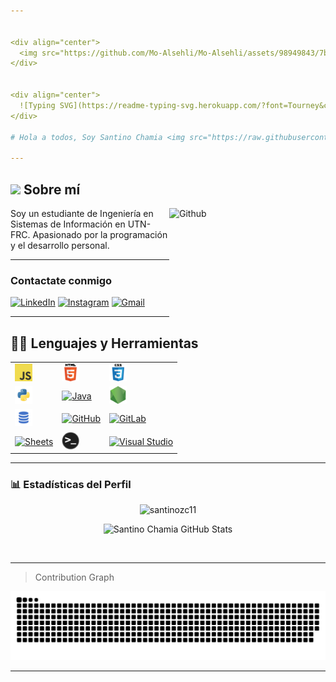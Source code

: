 ```yaml
---


<div align="center">
  <img src="https://github.com/Mo-Alsehli/Mo-Alsehli/assets/98949843/7b841857-16fb-422d-9297-be42e3eaf3a9" height="250px" width="60%" />
</div>


<div align="center">
  ![Typing SVG](https://readme-typing-svg.herokuapp.com/?font=Tourney&center=true&color=2CFF00&size=40&width=750&height=80&lines=Santino%20Chamia)
</div>

# Hola a todos, Soy Santino Chamia <img src="https://raw.githubusercontent.com/ABSphreak/ABSphreak/master/gifs/Hi.gif" width="30px">

---
```


## <img src="https://github.com/7oSkaaa/7oSkaaa/blob/main/Images/about_me.gif?raw=true" width="50px"> Sobre mí

<img align="right" width="250px" height="200px" alt="Github" src="https://github.com/Mo-Alsehli/Mo-Alsehli/assets/98949843/92f233e8-fd56-4521-bc8e-b48fe669209a" />

Soy un estudiante de Ingeniería en Sistemas de Información en UTN-FRC. Apasionado por la programación y el desarrollo personal.

---

### Contactate conmigo

[![LinkedIn](https://img.shields.io/badge/-LinkedIn-0077B5?style=for-the-badge&logo=linkedin&logoColor=white)](https://www.linkedin.com/in/santino-zahir-chamia-988237238/)
[![Instagram](https://img.shields.io/badge/-Instagram-E4405F?style=for-the-badge&logo=instagram&logoColor=white)](https://www.instagram.com/santinozc/)
[![Gmail](https://img.shields.io/badge/-Gmail-D14836?style=for-the-badge&logo=gmail&logoColor=white)](mailto:santinochamia1192@gmail.com)

---

## 👨‍💻 Lenguajes y Herramientas

<table align="center">
  <tbody>
    <tr>
      <td><a href="#"><img alt="JavaScript" title="JavaScript" height="28px" src="https://raw.githubusercontent.com/github/explore/80688e429a7d4ef2fca1e82350fe8e3517d3494d/topics/javascript/javascript.png" /></a></td>
      <td><a href="#"><img alt="HTML5" title="HTML5" height="28px" src="https://raw.githubusercontent.com/github/explore/80688e429a7d4ef2fca1e82350fe8e3517d3494d/topics/html/html.png" /></a></td>
      <td><a href="#"><img alt="CSS3" title="CSS3" height="28px" src="https://raw.githubusercontent.com/github/explore/80688e429a7d4ef2fca1e82350fe8e3517d3494d/topics/css/css.png" /></a></td>
    </tr>
    <tr>
      <td><a href="#"><img alt="Python" title="Python" height="28px" src="https://raw.githubusercontent.com/github/explore/80688e429a7d4ef2fca1e82350fe8e3517d3494d/topics/python/python.png" /></a></td>
      <td><a href="#"><img alt="Java" title="Java" height="28px" src="https://img.icons8.com/color/48/000000/java-coffee-cup-logo.png" /></a></td>
      <td><a href="#"><img alt="NodeJS" title="NodeJS" height="28px" src="https://raw.githubusercontent.com/github/explore/80688e429a7d4ef2fca1e82350fe8e3517d3494d/topics/nodejs/nodejs.png" /></a></td>
    </tr>
    <tr> 
      <td><a href="#"><img alt="SQL" title="SQL" height="28px" src="https://raw.githubusercontent.com/github/explore/80688e429a7d4ef2fca1e82350fe8e3517d3494d/topics/sql/sql.png" /></a></td>
      <td><a href="#"><img alt="GitHub" title="GitHub" height="28px" src="https://i.imgur.com/DZgetVv.png" /></a></td>
      <td><a href="#"><img alt="GitLab" title="GitLab" height="28px" src="https://img.icons8.com/color/48/000000/gitlab.png" /></a></td>
    </tr>
    <tr>
      <td><a href="#"><img alt="Sheets" title="Sheets" height="28px" src="https://img.icons8.com/color/48/000000/google-sheets.png" /></a></td>
      <td><a href="#"><img alt="Terminal" title="Terminal" height="28px" src="https://raw.githubusercontent.com/github/explore/80688e429a7d4ef2fca1e82350fe8e3517d3494d/topics/terminal/terminal.png" /></a></td>
      <td><a href="#"><img alt="Visual Studio" title="Visual Studio Code" height="28px" src="https://img.icons8.com/fluent/48/000000/visual-studio-code-2019.png" /></a></td>
    </tr>
  </tbody>
</table>

---

### 📊 Estadísticas del Perfil

<p align="center">
  <img src="https://github-readme-stats.vercel.app/api/top-langs?username=santinozc11&show_icons=true&locale=en&layout=compact" alt="santinozc11" />
</p>

<p align="center">
  <img src="https://github-readme-stats.vercel.app/api?username=santinozc11&show_icons=true&title_color=fff&icon_color=79ff97&text_color=9f9f9f&bg_color=151515" alt="Santino Chamia GitHub Stats" />
</p>

<p align="center">
  <img src="https://github-readme-streak-stats.herokuapp.com/?user=santinozc11&theme=dark&background=0d1117&date_format=M%20j%5B%2C%20Y%5D" alt="" />
</p>

---

> Contribution Graph

<p align="center">
  <img src="https://github.com/1999AZZAR/1999AZZAR/blob/readme/resources/img/grid-snake.svg" alt="snake" />
</p>

---
